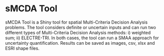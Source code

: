 # sMCDA Tool
sMCDA Tool is a Shiny tool for spatial Multi-Criteria Decision Analysis problems. The tool considers definite or uncertain inputs and can run two different types of Multi-Criteria Decision Analysis methods: i) weighted sum; ii) ELECTRE-TRI. In both cases, the tool can run a SMAA approach for uncertainty quantification. Results can be saved as images, csv, xlsx and ESRI shape files.
